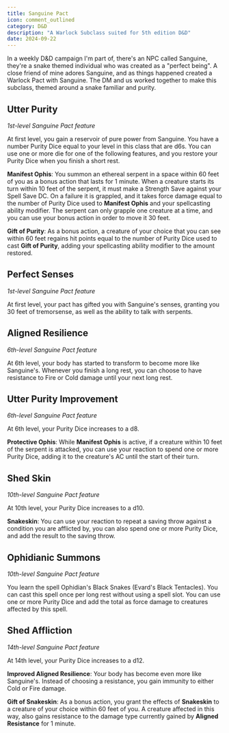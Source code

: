 ```yaml
---
title: Sanguine Pact
icon: comment_outlined
category: D&D
description: "A Warlock Subclass suited for 5th edition D&D"
date: 2024-09-22
---
```


In a weekly D&D campaign I'm part of, there's an NPC called Sanguine, they're a snake themed individual who was created as a "perfect being". A close friend of mine adores Sanguine, and as things happened created a Warlock Pact with Sanguine. The DM and us worked together to make this subclass, themed around a snake familiar and purity.

## Utter Purity
*1st-level Sanguine Pact feature*

At first level, you gain a reservoir of pure power from Sanguine. You have a number Purity Dice equal to your level in this class that are d6s. You can use one or more die for one of the following features, and you restore your Purity Dice when you finish a short rest.

**Manifest Ophis**: You summon an ethereal serpent in a space within 60 feet of you as a bonus action that lasts for 1 minute. When a creature starts its turn within 10 feet of the serpent, it must make a Strength Save against your Spell Save DC. On a failure it is grappled, and it takes force damage equal to the number of Purity Dice used to **Manifest Ophis** and your spellcasting ability modifier. The serpent can only grapple one creature at a time, and you can use your bonus action in order to move it 30 feet.

**Gift of Purity**: As a bonus action, a creature of your choice that you can see within 60 feet regains hit points equal to the number of Purity Dice used to cast **Gift of Purity**, adding your spellcasting ability modifier to the amount restored.
## Perfect Senses
*1st-level Sanguine Pact feature*

At first level, your pact has gifted you with Sanguine's senses, granting you 30 feet of tremorsense, as well as the ability to talk with serpents.
## Aligned Resilience
*6th-level Sanguine Pact feature*

At 6th level, your body has started to transform to become more like Sanguine's. Whenever you finish a long rest, you can choose to have resistance to Fire or Cold damage until your next long rest.
## Utter Purity Improvement
*6th-level Sanguine Pact feature*

At 6th level, your Purity Dice increases to a d8.

**Protective Ophis**: While **Manifest Ophis** is active, if a creature within 10 feet of the serpent is attacked, you can use your reaction to spend one or more Purity Dice, adding it to the creature's AC until the start of their turn.
## Shed Skin
*10th-level Sanguine Pact feature*

At 10th level, your Purity Dice increases to a d10.

**Snakeskin**: You can use your reaction to repeat a saving throw against a condition you are afflicted by, you can also spend one or more Purity Dice, and add the result to the saving throw.
## Ophidianic Summons
*10th-level Sanguine Pact feature*

You learn the spell Ophidian's Black Snakes (Evard's Black Tentacles). You can cast this spell once per long rest without using a spell slot. You can use one or more Purity Dice and add the total as force damage to creatures affected by this spell.
## Shed Affliction
*14th-level Sanguine Pact feature*

At 14th level, your Purity Dice increases to a d12.

**Improved Aligned Resilience**: Your body has become even more like Sanguine's. Instead of choosing a resistance, you gain immunity to either Cold or Fire damage.

**Gift of Snakeskin**: As a bonus action, you grant the effects of **Snakeskin** to a creature of your choice within 60 feet of you. A creature affected in this way, also gains resistance to the damage type currently gained by **Aligned Resistance** for 1 minute.